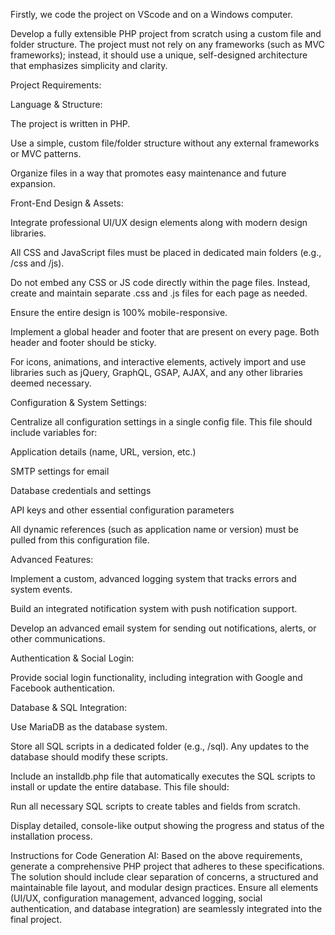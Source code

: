 Firstly, we code the project on VScode and on a Windows computer.

Develop a fully extensible PHP project from scratch using a custom file and folder structure. The project must not rely on any frameworks (such as MVC frameworks); instead, it should use a unique, self-designed architecture that emphasizes simplicity and clarity.

Project Requirements:

Language & Structure:

The project is written in PHP.

Use a simple, custom file/folder structure without any external frameworks or MVC patterns.

Organize files in a way that promotes easy maintenance and future expansion.

Front-End Design & Assets:

Integrate professional UI/UX design elements along with modern design libraries.

All CSS and JavaScript files must be placed in dedicated main folders (e.g., /css and /js).

Do not embed any CSS or JS code directly within the page files. Instead, create and maintain separate .css and .js files for each page as needed.

Ensure the entire design is 100% mobile-responsive.

Implement a global header and footer that are present on every page. Both header and footer should be sticky.

For icons, animations, and interactive elements, actively import and use libraries such as jQuery, GraphQL, GSAP, AJAX, and any other libraries deemed necessary.

Configuration & System Settings:

Centralize all configuration settings in a single config file. This file should include variables for:

Application details (name, URL, version, etc.)

SMTP settings for email

Database credentials and settings

API keys and other essential configuration parameters

All dynamic references (such as application name or version) must be pulled from this configuration file.

Advanced Features:

Implement a custom, advanced logging system that tracks errors and system events.

Build an integrated notification system with push notification support.

Develop an advanced email system for sending out notifications, alerts, or other communications.

Authentication & Social Login:

Provide social login functionality, including integration with Google and Facebook authentication.

Database & SQL Integration:

Use MariaDB as the database system.

Store all SQL scripts in a dedicated folder (e.g., /sql). Any updates to the database should modify these scripts.

Include an installdb.php file that automatically executes the SQL scripts to install or update the entire database. This file should:

Run all necessary SQL scripts to create tables and fields from scratch.

Display detailed, console-like output showing the progress and status of the installation process.

Instructions for Code Generation AI:
Based on the above requirements, generate a comprehensive PHP project that adheres to these specifications. The solution should include clear separation of concerns, a structured and maintainable file layout, and modular design practices. Ensure all elements (UI/UX, configuration management, advanced logging, social authentication, and database integration) are seamlessly integrated into the final project.
